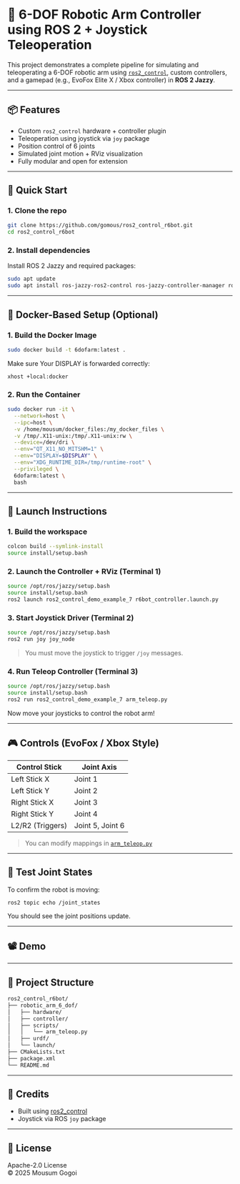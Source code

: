 # 🤖 6-DOF Robotic Arm Controller using ROS 2 + Joystick Teleoperation

This project demonstrates a complete pipeline for simulating and teleoperating a 6-DOF robotic arm using [`ros2_control`](https://control.ros.org/), custom controllers, and a gamepad (e.g., EvoFox Elite X / Xbox controller) in **ROS 2 Jazzy**.



---

## 📦 Features

- Custom `ros2_control` hardware + controller plugin
- Teleoperation using joystick via `joy` package
- Position control of 6 joints
- Simulated joint motion + RViz visualization
- Fully modular and open for extension

---

## 🚀 Quick Start

### 1. Clone the repo

```bash
git clone https://github.com/gomous/ros2_control_r6bot.git
cd ros2_control_r6bot
```

### 2. Install dependencies

Install ROS 2 Jazzy and required packages:

```bash
sudo apt update
sudo apt install ros-jazzy-ros2-control ros-jazzy-controller-manager ros-jazzy-joint-state-broadcaster ros-jazzy-joy
```

---

## 🚧 Docker-Based Setup (Optional)

### 1. Build the Docker Image

```bash
sudo docker build -t 6dofarm:latest .
```
Make sure Your DISPLAY is forwarded correctly:
```echo $DISPLAY
xhost +local:docker
```

### 2. Run the Container

```bash
sudo docker run -it \
  --network=host \
  --ipc=host \
  -v /home/mousum/docker_files:/my_docker_files \
  -v /tmp/.X11-unix:/tmp/.X11-unix:rw \
  --device=/dev/dri \
  --env="QT_X11_NO_MITSHM=1" \
  --env="DISPLAY=$DISPLAY" \
  --env="XDG_RUNTIME_DIR=/tmp/runtime-root" \
  --privileged \
  6dofarm:latest \
  bash
```

---

## 🚀 Launch Instructions

### 1. Build the workspace

```bash
colcon build --symlink-install
source install/setup.bash
```

### 2. Launch the Controller + RViz (Terminal 1)

```bash
source /opt/ros/jazzy/setup.bash
source install/setup.bash
ros2 launch ros2_control_demo_example_7 r6bot_controller.launch.py
```

### 3. Start Joystick Driver (Terminal 2)

```bash
source /opt/ros/jazzy/setup.bash
ros2 run joy joy_node
```

> You must move the joystick to trigger `/joy` messages.

### 4. Run Teleop Controller (Terminal 3)

```bash
source /opt/ros/jazzy/setup.bash
source install/setup.bash
ros2 run ros2_control_demo_example_7 arm_teleop.py
```

Now move your joysticks to control the robot arm!

---

## 🎮 Controls (EvoFox / Xbox Style)

| Control Stick    | Joint Axis       |
| ---------------- | ---------------- |
| Left Stick X     | Joint 1          |
| Left Stick Y     | Joint 2          |
| Right Stick X    | Joint 3          |
| Right Stick Y    | Joint 4          |
| L2/R2 (Triggers) | Joint 5, Joint 6 |

> You can modify mappings in [`arm_teleop.py`](src/ros2_control_demo_example_7/scripts/arm_teleop.py)

---

## 🧪 Test Joint States

To confirm the robot is moving:

```bash
ros2 topic echo /joint_states
```

You should see the joint positions update.

---

## 📽 Demo



---

## 📁 Project Structure

```bash
ros2_control_r6bot/
├── robotic_arm_6_dof/
│   ├── hardware/
│   ├── controller/
│   ├── scripts/
│   │   └── arm_teleop.py
│   ├── urdf/
│   └── launch/
├── CMakeLists.txt
├── package.xml
└── README.md
```

---

## 🙌 Credits

- Built using [ros2\_control](https://control.ros.org)
- Joystick via ROS `joy` package

---

## 📜 License

Apache-2.0 License\
© 2025 Mousum Gogoi
